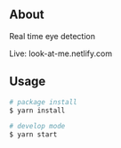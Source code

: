 ## About

Real time eye detection

Live: look-at-me.netlify.com

## Usage

```zsh
# package install
$ yarn install

# develop mode
$ yarn start
```
